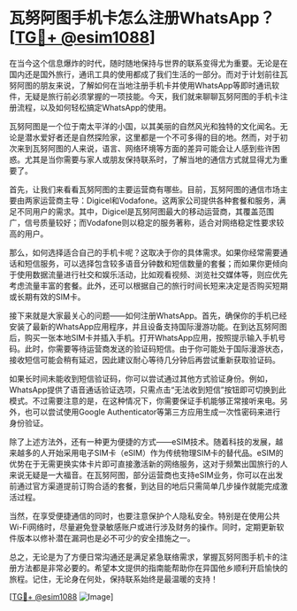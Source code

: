 # 瓦努阿图手机卡怎么注册WhatsApp？[[TG💪+ @esim1088](https://t.me/s/esim1088)]

在当今这个信息爆炸的时代，随时随地保持与世界的联系变得尤为重要。无论是在国内还是国外旅行，通讯工具的使用都成了我们生活的一部分。而对于计划前往瓦努阿图的朋友来说，了解如何在当地注册手机卡并使用WhatsApp等即时通讯软件，无疑是旅行前必须掌握的一项技能。今天，我们就来聊聊瓦努阿图的手机卡注册流程，以及如何轻松搞定WhatsApp的使用。

瓦努阿图是一个位于南太平洋的小国，以其美丽的自然风光和独特的文化闻名。无论是潜水爱好者还是自然探险家，这里都是一个不可多得的目的地。然而，对于初次来到瓦努阿图的人来说，语言、网络环境等方面的差异可能会让人感到些许困惑。尤其是当你需要与家人或朋友保持联系时，了解当地的通信方式就显得尤为重要了。

首先，让我们来看看瓦努阿图的主要运营商有哪些。目前，瓦努阿图的通信市场主要由两家运营商主导：Digicel和Vodafone。这两家公司提供各种套餐和服务，满足不同用户的需求。其中，Digicel是瓦努阿图最大的移动运营商，其覆盖范围广，信号质量较好；而Vodafone则以稳定的服务著称，适合对网络稳定性要求较高的用户。

那么，如何选择适合自己的手机卡呢？这取决于你的具体需求。如果你经常需要通话和短信服务，可以选择包含较多语音分钟数和短信数量的套餐；而如果你更倾向于使用数据流量进行社交和娱乐活动，比如观看视频、浏览社交媒体等，则应优先考虑流量丰富的套餐。此外，还可以根据自己的旅行时间长短来决定是否购买短期或长期有效的SIM卡。

接下来就是大家最关心的问题——如何注册WhatsApp。首先，确保你的手机已经安装了最新的WhatsApp应用程序，并且设备支持国际漫游功能。在到达瓦努阿图后，购买一张本地SIM卡并插入手机。打开WhatsApp应用，按照提示输入手机号码。此时，你需要等待运营商发送的验证码短信。由于你可能处于国际漫游状态，接收短信可能会稍有延迟，因此建议耐心等待几分钟后再尝试重新获取验证码。

如果长时间未能收到短信验证码，你可以尝试通过其他方式验证身份。例如，WhatsApp提供了语音通话验证选项，只需点击“无法收到短信”按钮即可切换到此模式。不过需要注意的是，在这种情况下，你需要保证手机能够正常接听来电。另外，也可以尝试使用Google Authenticator等第三方应用生成一次性密码来进行身份验证。

除了上述方法外，还有一种更为便捷的方式——eSIM技术。随着科技的发展，越来越多的人开始采用电子SIM卡（eSIM）作为传统物理SIM卡的替代品。eSIM的优势在于无需更换实体卡片即可直接激活新的网络服务，这对于频繁出国旅行的人来说无疑是一大福音。在瓦努阿图，部分运营商也支持eSIM业务，你可以在出发前通过官方渠道提前订购合适的套餐，到达目的地后只需简单几步操作就能完成激活过程。

当然，在享受便捷通信的同时，也要注意保护个人隐私安全。特别是在使用公共Wi-Fi网络时，尽量避免登录敏感账户或进行涉及财务的操作。同时，定期更新软件版本以修补潜在漏洞也是必不可少的安全措施之一。

总之，无论是为了方便日常沟通还是满足紧急联络需求，掌握瓦努阿图手机卡的注册方法都是非常必要的。希望本文提供的指南能帮助你在异国他乡顺利开启愉快的旅程。记住，无论身在何处，保持联系始终是最温暖的支持！

[[TG💪+ @esim1088](https://t.me/s/esim1088) ![Image](https://i.postimg.cc/4NQfJmqS/Snipaste-2025-05-13-00-14-12.png)]